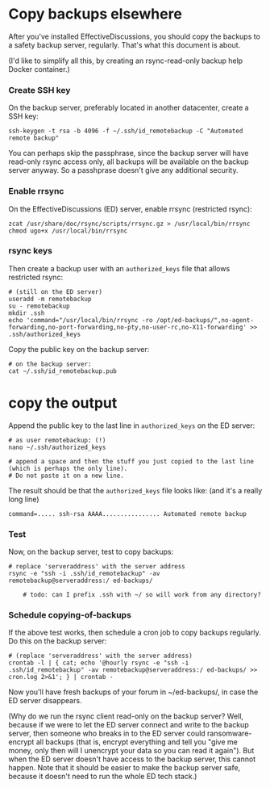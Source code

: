 
Copy backups elsewhere
======================

After you've installed EffectiveDiscussions, you should copy the backups
to a safety backup server, regularly. That's what this document is about.

(I'd like to simplify all this, by creating an rsync-read-only backup help
Docker container.)


### Create SSH key

On the backup server, preferably located in another datacenter, create a SSH
key:

    ssh-keygen -t rsa -b 4096 -f ~/.ssh/id_remotebackup -C "Automated remote backup"

You can perhaps skip the passphrase, since the backup server will have
read-only rsync access only, all backups will be available on the backup server
anyway. So a passhprase doesn't give any additional security.


### Enable rrsync

On the EffectiveDiscussions (ED) server, enable rrsync (restricted rsync):

    zcat /usr/share/doc/rsync/scripts/rrsync.gz > /usr/local/bin/rrsync
    chmod ugo+x /usr/local/bin/rrsync


### rsync keys

Then create a backup user with an `authorized_keys` file that allows restricted rsync:

    # (still on the ED server)
    useradd -m remotebackup
    su - remotebackup
    mkdir .ssh
    echo 'command="/usr/local/bin/rrsync -ro /opt/ed-backups/",no-agent-forwarding,no-port-forwarding,no-pty,no-user-rc,no-X11-forwarding' >> .ssh/authorized_keys

Copy the public key on the backup server:

    # on the backup server:
    cat ~/.ssh/id_remotebackup.pub

   # copy the output

Append the public key to the last line in `authorized_keys` on the ED server:

    # as user remotebackup: (!)
    nano ~/.ssh/authorized_keys

    # append a space and then the stuff you just copied to the last line (which is perhaps the only line).
    # Do not paste it on a new line.

The result should be that the `authorized_keys` file looks like: (and it's a really long line)

    command=..... ssh-rsa AAAA................ Automated remote backup


### Test

Now, on the backup server, test to copy backups:

    # replace 'serveraddress' with the server address
    rsync -e "ssh -i .ssh/id_remotebackup" -av remotebackup@serveraddress:/ ed-backups/

		# todo: can I prefix .ssh with ~/ so will work from any directory?


### Schedule copying-of-backups

If the above test works, then schedule a cron job to copy backups regularly. Do this on the backup server:

    # (replace 'serveraddress' with the server address)
    crontab -l | { cat; echo '@hourly rsync -e "ssh -i .ssh/id_remotebackup" -av remotebackup@serveraddress:/ ed-backups/ >> cron.log 2>&1'; } | crontab -

Now you'll have fresh backups of your forum in ~/ed-backups/, in case the ED
server disappears.

(Why do we run the rsync client read-only on the backup server? Well, because
if we were to let the ED server connect and write to the backup server, then
someone who breaks in to the ED server could ransomware-encrypt all backups
(that is, encrypt everything and tell you "give me money, only then will I
unencrypt your data so you can read it again"). But when the ED server doesn't
have access to the backup server, this cannot happen. Note that it should be
easier to make the backup server safe, because it doesn't need to run the whole
ED tech stack.)




